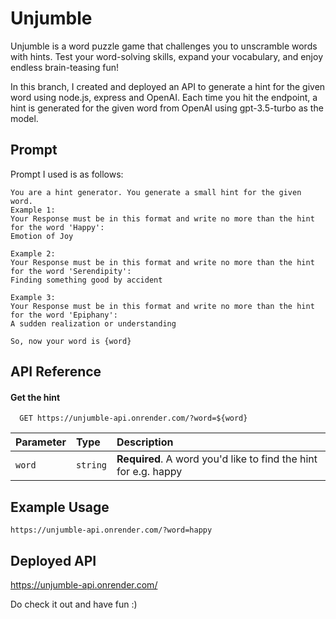 # Unjumble
Unjumble is a word puzzle game that challenges you to unscramble words with hints. Test your word-solving skills, expand your vocabulary, and enjoy endless brain-teasing fun!

In this branch, I created and deployed an API to generate a hint for the given word using node.js, express and OpenAI. Each time you hit the endpoint, a hint is generated for the given word from OpenAI using gpt-3.5-turbo as the model.


## Prompt
Prompt I used is as follows:
```
You are a hint generator. You generate a small hint for the given word.
Example 1:
Your Response must be in this format and write no more than the hint for the word 'Happy':
Emotion of Joy

Example 2:
Your Response must be in this format and write no more than the hint for the word 'Serendipity':
Finding something good by accident

Example 3:
Your Response must be in this format and write no more than the hint for the word 'Epiphany':
A sudden realization or understanding

So, now your word is {word}
```


## API Reference

#### Get the hint

```http
  GET https://unjumble-api.onrender.com/?word=${word}
```

| Parameter | Type     | Description                |
| :-------- | :------- | :------------------------- |
| `word` | `string` | **Required**. A word you'd like to find the hint for e.g. happy |


## Example Usage

```
https://unjumble-api.onrender.com/?word=happy
```


## Deployed API

https://unjumble-api.onrender.com/

Do check it out and have fun :)
